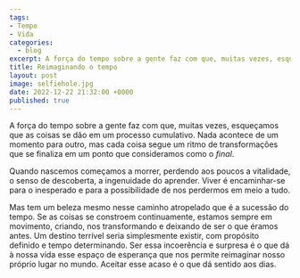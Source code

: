 ```yaml
---
tags:
- Tempo
- Vida
categories:
  - blog
excerpt: A força do tempo sobre a gente faz com que, muitas vezes, esqueçamos que as coisas se dão em um processo cumulativo.
title: Reimaginando o tempo
layout: post
image: selfiehole.jpg
date: 2022-12-22 21:32:00 +0000
published: true
---
```


A força do tempo sobre a gente faz com que, muitas vezes, esqueçamos que as coisas se dão em um processo cumulativo. Nada acontece de um momento para outro, mas cada coisa segue um ritmo de transformações que se finaliza em um ponto que consideramos como o <i>final</i>.

Quando nascemos começamos a morrer, perdendo aos poucos a vitalidade, o senso de descoberta, a ingenuidade do aprender. Viver é encaminhar-se para o inesperado e para a possibilidade de nos perdermos em meio a tudo.

Mas tem um beleza mesmo nesse caminho atropelado que é a sucessão do tempo. Se as coisas se constroem continuamente, estamos sempre em movimento, criando, nos transformando e deixando de ser o que éramos antes. Um destino terrível seria simplesmente existir, com propósito definido e tempo determinando. Ser essa incoerência e surpresa é o que dá à nossa vida esse espaço de esperança que nos permite reimaginar nosso próprio lugar no mundo. Aceitar esse acaso é o que dá sentido aos dias.
